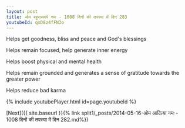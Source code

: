```yaml
---
layout: post
title: ओम बहुरासमये नमः - 1008 दिनों की तपस्या में दिन 283
youtubeId: qxD8z4fFN3o
---
```

 
 
Helps get goodness, bliss and peace and God's blessings
 
Helps remain focused, help generate inner energy 
 
Helps boost physical and mental health 
 
Helps remain grounded and generates a sense of gratitude towards the greater power 
 
Helps reduce bad karma
 
 
 
 


{% include youtubePlayer.html id=page.youtubeId %}
 
[Next]({{ site.baseurl }}{% link  split1/_posts/2014-05-16-ओम आदित्या नमः - 1008 दिनों की तपस्या में दिन 282.md%})
 
